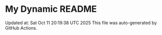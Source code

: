 # My Dynamic README
Updated at: Sat Oct 11 20:19:38 UTC 2025
This file was auto-generated by GitHub Actions.
